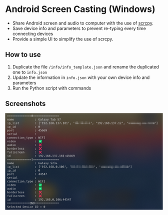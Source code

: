 # Android Screen Casting (Windows)

- Share Android screen and audio to computer with the use of [scrcpy](https://github.com/Genymobile/scrcpy).
- Save device info and parameters to prevent re-typing every time connecting devices
- Provide a simple UI to simplify the use of scrcpy.

## How to use

1. Duplicate the file `/info/info_template.json` and rename the duplicated one to `info.json`
2. Update the information in `info.json` with your own device info and parameters
3. Run the Python script with commands

## Screenshots

![screenshot_terminal](README.assets/screenshot_terminal.png)
